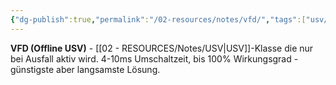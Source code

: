 ```yaml
---
{"dg-publish":true,"permalink":"/02-resources/notes/vfd/","tags":["usv/offline","strom/notfall"],"noteIcon":"","updated":"2025-08-28T20:50:30.000+02:00"}
---
```



**VFD (Offline USV)** - [[02 - RESOURCES/Notes/USV\|USV]]-Klasse die nur bei Ausfall aktiv wird.
4-10ms Umschaltzeit, bis 100% Wirkungsgrad - günstigste aber langsamste Lösung.